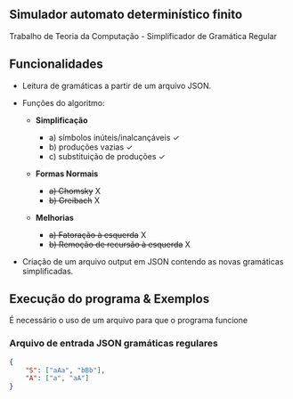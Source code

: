 ## Simulador automato determinístico finito

Trabalho de Teoria da Computação - Simplificador de Gramática Regular

## Funcionalidades

- Leitura de gramáticas a partir de um arquivo JSON.

- Funções do algoritmo:
  - **Simplificação**
    - a) símbolos inúteis/inalcançáveis ✓
    - b) produções vazias ✓
    - c) substituição de produções ✓

  - **Formas Normais**
    - ~~a) Chomsky~~ X
    - ~~b) Greibach~~ X
  - **Melhorias**
    - ~~a) Fatoração à esquerda~~ X
    - ~~b) Remoção de recursão à esquerda~~ X

- Criação de um arquivo output em JSON contendo as novas gramáticas simplificadas.

## Execução do programa & Exemplos

É necessário o uso de um arquivo para que o programa funcione

### Arquivo de entrada JSON gramáticas regulares

```json
{
    "S": ["aAa", "bBb"],
    "A": ["a", "aA"]
}
